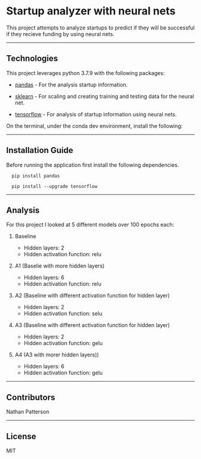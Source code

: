 # Startup analyzer with neural nets

This project attempts to analyze startups to predict if they will be successful if they recieve funding by using neural nets.

---

## Technologies

This project leverages python 3.7.9 with the following packages:

* [pandas](https://pandas.pydata.org/docs/) - For the analysis startup information.

* [sklearn](https://scikit-learn.org/stable/) - For scaling and creating training and testing data for the neural net.

* [tensorflow](https://www.tensorflow.org/) - For analysis of startup information using neural nets.


On the terminal, under the conda dev environment, install the following:

---

## Installation Guide

Before running the application first install the following dependencies.

```
  pip install pandas

  pip install --upgrade tensorflow

```

---

## Analysis

For this project I looked at 5 different models over 100 epochs each:

1. Baseline
    - Hidden layers: 2
    - Hidden activation function: relu

2. A1 (Baselie with more hidden layers)
    - Hidden layers: 6
    - Hidden activation function: relu

3. A2 (Baseline with different activation function for hidden layer)
    - Hidden layers: 2
    - Hidden activation function: selu

4. A3 (Baseline with different activation function for hidden layer)
    - Hidden layers: 2
    - Hidden activation function: gelu

5. A4 (A3 with morer hidden layers))
    - Hidden layers: 6
    - Hidden activation function: gelu

---

## Contributors 

Nathan Patterson

---

## License

MIT
